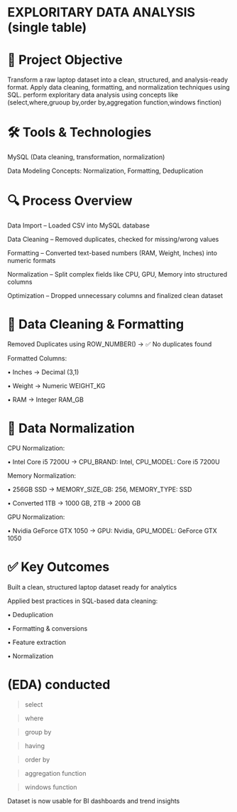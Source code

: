 #  EXPLORITARY DATA ANALYSIS (single table)

# 🎯 Project Objective
Transform a raw laptop dataset into a clean, structured, and analysis-ready format. Apply data cleaning, formatting, and normalization techniques using SQL. perform exploritary data analysis using concepts like (select,where,gruoup by,order by,aggregation function,windows finction)

# 🛠 Tools & Technologies

MySQL (Data cleaning, transformation, normalization)

Data Modeling Concepts: Normalization, Formatting, Deduplication
# 🔍 Process Overview

Data Import – Loaded CSV into MySQL database

Data Cleaning – Removed duplicates, checked for missing/wrong values

Formatting – Converted text-based numbers (RAM, Weight, Inches) into numeric formats

Normalization – Split complex fields like CPU, GPU, Memory into structured columns

Optimization – Dropped unnecessary columns and finalized clean dataset

# 🧹 Data Cleaning & Formatting
Removed Duplicates using ROW_NUMBER() → ✅ No duplicates found

Formatted Columns:

• Inches → Decimal (3,1)

• Weight → Numeric WEIGHT_KG

• RAM → Integer RAM_GB

# 🔄 Data Normalization
CPU Normalization:

• Intel Core i5 7200U → CPU_BRAND: Intel, CPU_MODEL: Core i5 7200U

Memory Normalization:

• 256GB SSD → MEMORY_SIZE_GB: 256, MEMORY_TYPE: SSD

• Converted 1TB → 1000 GB, 2TB → 2000 GB

GPU Normalization:

• Nvidia GeForce GTX 1050 → GPU: Nvidia, GPU_MODEL: GeForce GTX 1050

# ✅ Key Outcomes
Built a clean, structured laptop dataset ready for analytics

Applied best practices in SQL-based data cleaning:

• Deduplication

• Formatting & conversions

• Feature extraction

• Normalization

# (EDA) conducted 

> select

> where

>group by

> having

>order by

> aggregation function

> windows function 


Dataset is now usable for BI dashboards and trend insights
